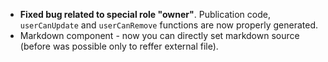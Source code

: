 - **Fixed bug related to special role "owner"**. Publication code, `userCanUpdate` and `userCanRemove` functions are now properly generated.
- Markdown component - now you can directly set markdown source (before was possible only to reffer external file).
